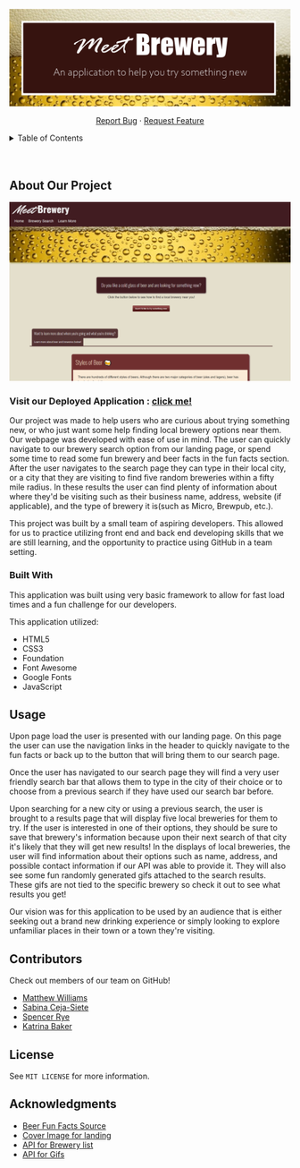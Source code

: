 ![cover image](./assets/images/Illustration.png)  

  <p align="center">
    <a href="https://github.com/matwll/nearby-breweries/issues">Report Bug</a>
    ·
    <a href="https://github.com/matwll/nearby-breweries/issues">Request Feature</a>
  </p>
</div>



<!-- TABLE OF CONTENTS -->
<details>
  <summary>Table of Contents</summary>
  <ol>
    <li>
      <a href="#about-the-project">About The Project</a>
      <ul>
        <li><a href="#built-with">Built With</a></li>
      </ul>
    </li>
    <li><a href="#usage">Usage</a></li>
    <li><a href="#contributing">Contributing</a></li>
    <li><a href="#license">License</a></li>
    <li><a href="#contact">Contact</a></li>
    <li><a href="#acknowledgments">Acknowledgments</a></li>
  </ol>
</details>

<br />
<br />

<!-- ABOUT OUR PROJECT -->
## About Our Project

<img src="assets/images/updated-ss.png" width="600" text-align="center">

### Visit our Deployed Application : [click me!](https://matwll.github.io/nearby-breweries/)

Our project was made to help users who are curious about trying something new, or who just want some help finding local brewery options near them. Our webpage was developed with ease of use in mind. The user can quickly navigate to our brewery search option from our landing page, or spend some time to read some fun brewery and beer facts in the fun facts section. After the user navigates to the search page they can type in their local city, or a city that they are visiting to find five random breweries within a fifty mile radius. In these results the user can find plenty of information about where they'd be visiting such as their business name, address, website (if applicable), and the type of brewery it is(such as Micro, Brewpub, etc.).


This project was built by a small team of aspiring developers. This allowed for us to practice utilizing front end and back end developing skills that we are still learning, and the opportunity to practice using GitHub in a team setting. 




### Built With

This application was built using very basic framework to allow for fast load times and a fun challenge for our developers.


This application utilized:
* HTML5
* CSS3
* Foundation
* Font Awesome
* Google Fonts
* JavaScript





<!-- USAGE EXAMPLES -->
## Usage

Upon page load the user is presented with our landing page. On this page the user can use the navigation links in the header to quickly navigate to the fun facts or back up to the button that will bring them to our search page. 


Once the user has navigated to our search page they will find a very user friendly search bar that allows them to type in the city of their choice or to choose from a previous search if they have used our search bar before.


Upon searching for a new city or using a previous search, the user is brought to a results page that will display five local breweries for them to try. If the user is interested in one of their options, they should be sure to save that brewery's information because upon their next search of that city it's likely that they will get new results! In the displays of local breweries, the user will find information about their options such as name, address, and possible contact information if our API was able to provide it. They will also see some fun randomly generated gifs attached to the search results. These gifs are not tied to the specific brewery so check it out to see what results you get!


Our vision was for this application to be used by an audience that is either seeking out a brand new drinking experience or simply looking to explore unfamiliar places in their town or a town they're visiting.



<!-- CONTRIBUTORS -->
## Contributors

Check out members of our team on GitHub!

* [Matthew Williams](https://github.com/matwll)
* [Sabina Ceja-Siete](https://github.com/unisabi)
* [Spencer Rye](https://github.com/Syre11)
* [Katrina Baker](https://github.com/katbakr)



<!-- LICENSE -->
## License

See `MIT LICENSE` for more information.


<!-- ACKNOWLEDGMENTS -->
## Acknowledgments

* [Beer Fun Facts Source](https://facts.net/beer-facts/#:~:text=01Beer's%20core%20ingredients%20are,47%20million%20kiloliters%20per%20year)
* [Cover Image for landing](https://timelinecovers.pro/covers/food-and-drinks/beer_facebook-cover-photo)
* [API for Brewery list](https://www.openbrewerydb.org/documentation)
* [API for Gifs](https://developers.giphy.com/)
